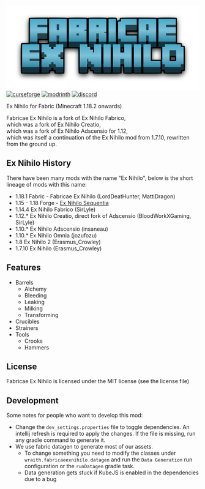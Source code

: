 ![FEN](/assets/FEN.png)\
[![curseforge](https://cf.way2muchnoise.eu/596911.svg?badge_style=for_the_badge)](https://www.curseforge.com/minecraft/mc-mods/fabricae-ex-nihilo)
[![modrinth](https://img.shields.io/modrinth/dt/fabricae-ex-nihilo?color=00AF5C&label=Modrinth&logo=modrinth&style=for-the-badge)](https://modrinth.com/mod/fabricae-ex-nihilo)
[![discord](https://img.shields.io/discord/760524772189798431?label=wraith%20coding%20sesh&logo=discord&logoColor=white&color=5662f6&style=for-the-badge)](https://discord.gg/e5r7kuKRpY)

Ex Nihilo for Fabric (Minecraft 1.18.2 onwards)

Fabricae Ex Nihilo is a fork of Ex Nihilo Fabrico,\
which was a fork of Ex Nihilo Creatio,\
which was a fork of Ex Nihilo Adscensio for 1.12,\
which was itself a continuation of the Ex Nihilo mod from 1.7.10, rewritten from the ground up.

## Ex Nihilo History

There have been many mods with the name "Ex Nihilo", below is the short lineage of mods with this name:

* 1.18.1 Fabric - Fabricae Ex Nihilo (LordDeatHunter, MattiDragon)
* 1.15 - 1.18 Forge - [Ex Nihilo Sequentia](https://github.com/NovaMachina-Mods/ExNihiloSequentia)
* 1.14.4 Ex Nihilo Fabrico (SirLyle)
* 1.12.* Ex Nihilo Creatio, direct fork of Adscensio (BloodWorkXGaming, SirLyle)
* 1.10.* Ex Nihilo Adscensio (insaneau)
* 1.10.* Ex Nihilo Omnia (jozufozu)
* 1.8 Ex Nihilo 2 (Erasmus_Crowley)
* 1.7.10 Ex Nihilo (Erasmus_Crowley)

## Features

* Barrels
  * Alchemy
  * Bleeding
  * Leaking
  * Milking
  * Transforming
* Crucibles
* Strainers
* Tools
  * Crooks
  * Hammers

## License
Fabricae Ex Nihilo is licensed under the MIT license (see the license file)

## Development
Some notes for people who want to develop this mod:
 * Change the `dev_settings.properties` file to toggle dependencies. An intellij refresh is required to apply the changes. If the file is missing, run any gradle command to generate it.
 * We use fabric datagen to generate most of our assets. 
   * To change something you need to modify the classes under `wraith.fabricaeexnihilo.datagen` and run the `Data Generation` run configuration or the `runDatagen` gradle task.
   * Data generation gets stuck if KubeJS is enabled in the dependencies due to a bug
